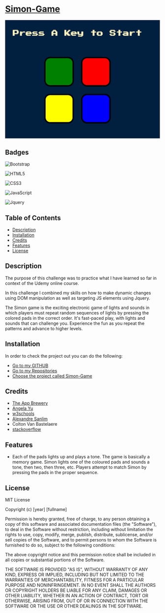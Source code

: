# [Simon-Game](https://webarchitect89.github.io/Simon-Game/)

![game-snipet](Screenshot%202023-12-12%20142700.png)

## Badges

![Bootstrap](https://img.shields.io/badge/bootstrap-%238511FA.svg?style=for-the-badge&logo=bootstrap&logoColor=white)

![HTML5](https://img.shields.io/badge/html5-%23E34F26.svg?style=for-the-badge&logo=html5&logoColor=white)

![CSS3](https://img.shields.io/badge/css3-%231572B6.svg?style=for-the-badge&logo=css3&logoColor=white)

![JavaScript](https://img.shields.io/badge/JavaScript-323330?style=for-the-badge&logo=javascript&logoColor=F7DF1E)

![Jquery](https://img.shields.io/badge/jQuery-0769AD?style=for-the-badge&logo=jquery&logoColor=white)
	



## Table of Contents



- [Description](#Description)
- [Installation](#Installation)
- [Credits](#credits)
- [Features](#Features)
- [License](#license)


## Description

The purpose of this challenge was to practice what I have learned so far in context of the Udemy online course.

In this challenge I combined my skills on how to make dynamic changes using DOM manipulation as well as targeting JS elements using Jquery.

The Simon game is the exciting electronic game of lights and sounds in which players must repeat random sequences of lights by pressing the colored pads in the correct order. It's fast-paced play, with lights and sounds that can challenge you. Experience the fun as you repeat the patterns and advance to higher levels.




## Installation

In order to check the project out you can do the following:

- [ Go to my GITHUB](https://github.com/WebArchitect89)
- [ Go to my Repositories](https://github.com/WebArchitect89?tab=repositories)
- [ Choose the project called Simon-Game ](https://webarchitect89.github.io/Simon-Game/)


## Credits

- [ The App Brewery](https://github.com/appbrewery)
- [ Angela Yu](https://github.com/angelabauer) 
- [ w3schools](https://www.w3schools.com/) 
- [Alexandre Sanlim](https://github.comalexandresanlim) 
- Colton Van Bastelaere
- [stackoverflow](https://stackoverflow.com/)


## Features


- Each of the pads lights up and plays a tone. The game is basically a memory game. Simon lights one of the coloured pads and sounds a tone, then two, then three, etc. Players attempt to match Simon by pressing the pads in the proper sequence.


## License

MIT License

Copyright (c) [year] [fullname]

Permission is hereby granted, free of charge, to any person obtaining a copy
of this software and associated documentation files (the "Software"), to deal
in the Software without restriction, including without limitation the rights
to use, copy, modify, merge, publish, distribute, sublicense, and/or sell
copies of the Software, and to permit persons to whom the Software is
furnished to do so, subject to the following conditions:

The above copyright notice and this permission notice shall be included in all
copies or substantial portions of the Software.

THE SOFTWARE IS PROVIDED "AS IS", WITHOUT WARRANTY OF ANY KIND, EXPRESS OR
IMPLIED, INCLUDING BUT NOT LIMITED TO THE WARRANTIES OF MERCHANTABILITY,
FITNESS FOR A PARTICULAR PURPOSE AND NONINFRINGEMENT. IN NO EVENT SHALL THE
AUTHORS OR COPYRIGHT HOLDERS BE LIABLE FOR ANY CLAIM, DAMAGES OR OTHER
LIABILITY, WHETHER IN AN ACTION OF CONTRACT, TORT OR OTHERWISE, ARISING FROM,
OUT OF OR IN CONNECTION WITH THE SOFTWARE OR THE USE OR OTHER DEALINGS IN THE
SOFTWARE.